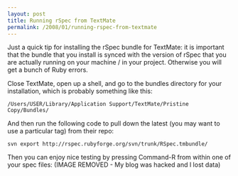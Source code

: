 ```yaml
---
layout: post
title: Running rSpec from TextMate
permalink: /2008/01/running-rspec-from-textmate
---
```


Just a quick tip for installing the rSpec bundle for TextMate: it is important
that the bundle that you install is synced with the version of rSpec that you
are actually running on your machine / in your project. Otherwise you will get
a bunch of Ruby errors.

Close TextMate, open up a shell, and go to the bundles directory for your
installation, which is probably something like this:

    /Users/USER/Library/Application Support/TextMate/Pristine Copy/Bundles/
    
And then run the following code to pull down the latest (you may want to use a
particular tag) from their repo:

    svn export http://rspec.rubyforge.org/svn/trunk/RSpec.tmbundle/
    
Then you can enjoy nice testing by pressing Command-R from within one of your
spec files: (IMAGE REMOVED - My blog was hacked and I lost data)

